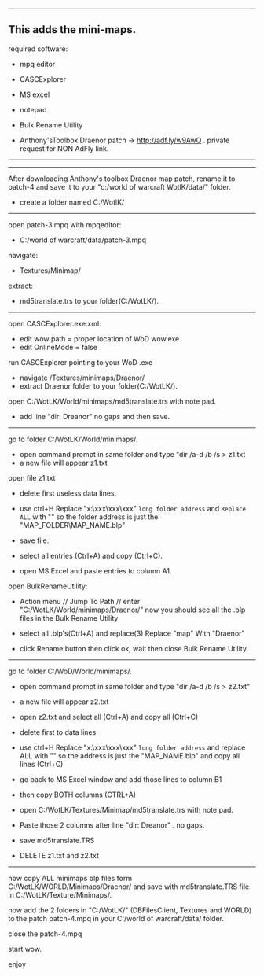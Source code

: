 ----------------------------------------------------------------------------------------------------------------------
This adds the mini-maps.
----------------------------------------------------------------------------------------------------------------------
required software:

 * mpq editor
 
 * CASCExplorer
 
 * MS excel
 
 * notepad
 
 * Bulk Rename Utility
 
 * Anthony'sToolbox Draenor patch -> http://adf.ly/w9AwQ . private request for NON AdFly link.
 
----------------------------------------------------------------------------------------------------------------------
----------------------------------------------------------------------------------------------------------------------

After downloading Anthony's toolbox Draenor map patch, rename it to patch-4 and save it to your "c:/world of warcraft WotlK/data/" folder.

 * create a folder named C:/WotlK/

----------------------------------------------------------------------------------------------------------------------

open patch-3.mpq with mpqeditor:
 * C:/world of warcraft/data/patch-3.mpq

navigate:
 * Textures/Minimap/

extract:
 * md5translate.trs to your folder(C:/WotLK/).

----------------------------------------------------------------------------------------------------------------------

open CASCExplorer.exe.xml:

 * edit wow path = proper location of WoD wow.exe
 * edit OnlineMode = false

run CASCExplorer pointing to your WoD .exe

 * navigate /Textures/minimaps/Draenor/
 * extract Draenor folder to your folder(C:/WotLK/).

open C:/WotLK/World/minimaps/md5translate.trs with note pad.

 * add line "dir: Dreanor" no gaps and then save.

----------------------------------------------------------------------------------------------------------------------

go to folder C:/WotLK/World/minimaps/.
 * open command prompt in same folder and type "dir /a-d /b /s > z1.txt
 * a new file will appear z1.txt

open file z1.txt
 * delete first useless data lines.

 * use  ctrl+H Replace "x:\xxx\xxx\xxx\" `long folder address` and `Replace ALL` with "" so the folder address is just the "MAP_FOLDER\MAP_NAME.blp"

 * save file.

 * select all entries (Ctrl+A) and copy (Ctrl+C).

 * open MS Excel and paste entries to column A1.

open BulkRenameUtility:
 * Action menu // Jump To Path // enter "C:/WotLK/World/minimaps/Draenor/" now you should see all the .blp files in the Bulk Rename Utility

 * select all .blp's(Ctrl+A) and replace(3) Replace "map" With "Draenor"

 * click Rename button then click ok, wait then close Bulk Rename Utility.

----------------------------------------------------------------------------------------------------------------------

go to folder C:/WoD/World/minimaps/.
 * open command prompt in same folder and type "dir /a-d /b /s > z2.txt"

 * a new file will appear z2.txt

 * open z2.txt and select all (Ctrl+A) and copy all (Ctrl+C)

 * delete first to data lines

 * use  ctrl+H Replace "x:\xxx\xxx\xxx\" `long folder address` and replace ALL with "" so the address is just the "MAP_NAME.blp"
and copy all lines (Ctrl+C)

 * go back to MS Excel window and add those lines to column B1

 * then copy BOTH columns (CTRL+A)

 * open C:/WotLK/Textures/Minimap/md5translate.trs with note pad.

 * Paste those 2 columns after line "dir: Dreanor" . no gaps.

 * save md5translate.TRS

 * DELETE z1.txt and z2.txt

----------------------------------------------------------------------------------------------------------------------

now copy ALL minimaps blp files form C:/WotLK/WORLD/Minimaps/Draenor/ and save with md5translate.TRS file in C:/WotLK/Texture/Minimaps/.

now add the 2 folders in "C:/WotLK/" (DBFilesClient, Textures and WORLD) to the patch patch-4.mpq in your C:/world of warcraft/data/ folder.

close the patch-4.mpq

start wow.

enjoy





